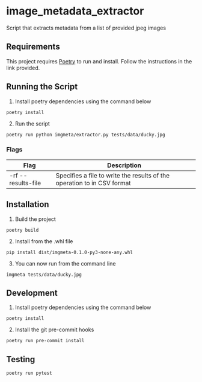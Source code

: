 
# image_metadata_extractor

Script that extracts metadata from a list of provided jpeg images

## Requirements

This project requires [Poetry](https://python-poetry.org/docs/) to run and install. Follow the instructions in the link provided.
  
## Running the Script

1. Install poetry dependencies using the command below

```poetry install```

2. Run the script

```poetry run python imgmeta/extractor.py tests/data/ducky.jpg ```

### Flags

|Flag|Description  |
|--|--|
| -rf --results-file | Specifies a file to write the results of the operation to in CSV format |

## Installation

1. Build the project

```poetry build```

2. Install from the .whl file

```pip install dist/imgmeta-0.1.0-py3-none-any.whl```

3. You can now run from the command line

```imgmeta tests/data/ducky.jpg```

## Development

1. Install poetry dependencies using the command below

```poetry install```

2. Install the git pre-commit hooks

```poetry run pre-commit install```

## Testing

```poetry run pytest```